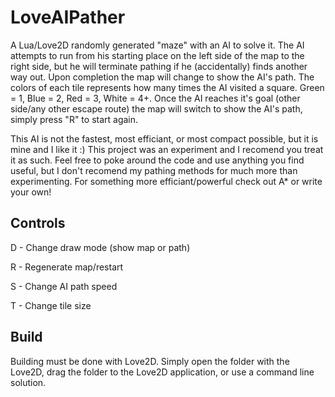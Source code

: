 LoveAIPather
============

A Lua/Love2D randomly generated "maze" with an AI to solve it.  The AI attempts to run from his starting place on the left side of the map to the right side, but he will terminate pathing if he (accidentally) finds another way out.  Upon completion the map will change to show the AI's path.  The colors of each tile represents how many times the AI visited a square.  Green = 1, Blue = 2, Red = 3, White = 4+.  Once the AI reaches it's goal (other side/any other escape route) the map will switch to show the AI's path, simply press "R" to start again.

This AI is not the fastest, most efficiant, or most compact possible, but it is mine and I like it :)  This project was an experiment and I recomend you treat it as such.  Feel free to poke around the code and use anything you find useful, but I don't recomend my pathing methods for much more than experimenting.  For something more efficiant/powerful check out A* or write your own!

Controls
--------

D - Change draw mode (show map or path)

R - Regenerate map/restart

S - Change AI path speed

T - Change tile size

Build
------

Building must be done with Love2D.  Simply open the folder with the Love2D, drag the folder to the Love2D application, or use a command line solution.


